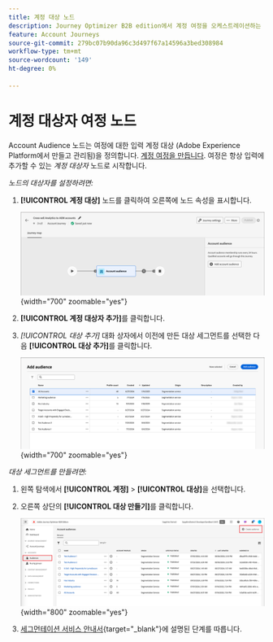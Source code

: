 ```yaml
---
title: 계정 대상 노드
description: Journey Optimizer B2B edition에서 계정 여정을 오케스트레이션하는 데 사용할 수 있는 계정 대상자 노드 유형에 대해 알아봅니다.
feature: Account Journeys
source-git-commit: 279bc07b90da96c3d497f67a14596a3bed308984
workflow-type: tm+mt
source-wordcount: '149'
ht-degree: 0%

---
```


# 계정 대상자 여정 노드

Account Audience 노드는 여정에 대한 입력 계정 대상 (Adobe Experience Platform에서 만들고 관리됨)을 정의합니다. [계정 여정을 만듭니다](./journey-overview.md#create-an-account-journey). 여정은 항상 입력에 추가할 수 있는 _계정 대상자_ 노드로 시작합니다.

_노드의 대상자를 설정하려면:_

1. **[!UICONTROL 계정 대상]** 노드를 클릭하여 오른쪽에 노드 속성을 표시합니다.

   ![계정 대상자 노드](./assets/account-journey-account-audience-node.png){width="700" zoomable="yes"}

1. **[!UICONTROL 계정 대상자 추가]**&#x200B;를 클릭합니다.

1. _[!UICONTROL 대상 추가]_ 대화 상자에서 이전에 만든 대상 세그먼트를 선택한 다음 **[!UICONTROL 대상 추가]**&#x200B;를 클릭합니다.

   ![계정 대상자 노드](./assets/node-audience-add-dialog.png){width="700" zoomable="yes"}

_대상 세그먼트를 만들려면:_

1. 왼쪽 탐색에서 **[!UICONTROL 계정]** > **[!UICONTROL 대상]**&#x200B;을 선택합니다.

1. 오른쪽 상단의 **[!UICONTROL 대상 만들기]**&#x200B;를 클릭합니다.

   ![대상 세그먼트 만들기](./assets/audiences-list-create.png){width="800" zoomable="yes"}

1. [세그먼테이션 서비스 안내서](https://experienceleague.adobe.com/en/docs/experience-platform/segmentation/ui/account-audiences){target="_blank"}에 설명된 단계를 따릅니다.
